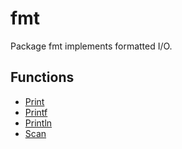 # fmt

Package fmt implements formatted I/O.

## Functions

- [Print](print.md)
- [Printf](printf.md)
- [Println](println.md)
- [Scan](scan.md)
